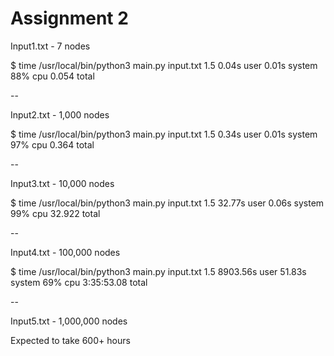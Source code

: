 # Assignment 2

Input1.txt - 7 nodes

$ time /usr/local/bin/python3 main.py input.txt 1.5
0.04s user 0.01s system 88% cpu 0.054 total

--

Input2.txt - 1,000 nodes

$ time /usr/local/bin/python3 main.py input.txt 1.5
0.34s user 0.01s system 97% cpu 0.364 total

--

Input3.txt - 10,000 nodes

$ time /usr/local/bin/python3 main.py input.txt 1.5
32.77s user 0.06s system 99% cpu 32.922 total

--

Input4.txt - 100,000 nodes

$ time /usr/local/bin/python3 main.py input.txt 1.5
8903.56s user 51.83s system 69% cpu 3:35:53.08 total

--

Input5.txt - 1,000,000 nodes

Expected to take 600+ hours